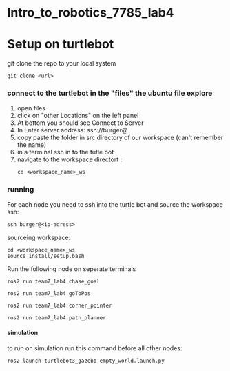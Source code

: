# Intro_to_robotics_7785_lab4
# Setup on turtlebot
git clone the repo to your local system
```
git clone <url>
```
### connect to the turtlebot in the "files" the ubuntu file explore
1. open files
2. click on "other Locations" on the left panel
3. At bottom you should see Connect to Server
4. In Enter server address: ssh://burger@<ip-address>
5. copy paste the folder in src directory of our workspace (can't remember the name)
6. in a terminal ssh in to the tutle bot
7. navigate to the workspace directort :
   ```
   cd <workspace_name>_ws
   ```
### running 
For each node you need to ssh into the turtle bot and source the workspace
ssh:
```
ssh burger@<ip-adress>
```
sourceing workspace:
```
cd <workspace_name>_ws
source install/setup.bash
```
Run the following node on seperate terminals
```
ros2 run team7_lab4 chase_goal 
```
```
ros2 run team7_lab4 goToPos 
```
```
ros2 run team7_lab4 corner_pointer
```
```
ros2 run team7_lab4 path_planner
```

#### simulation 
to run on simulation run this command before all other nodes:
```
ros2 launch turtlebot3_gazebo empty_world.launch.py
```
